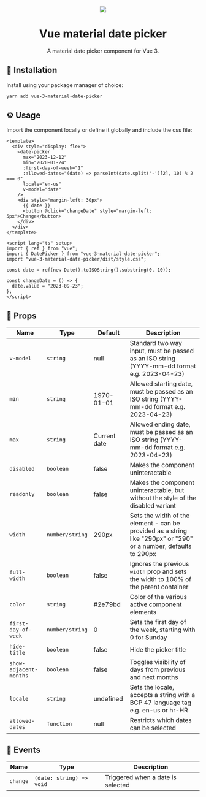 <div align="center">
  <img src="https://github.com/MatijaNovosel/vue-3-material-date-picker/assets/36193643/05c61e60-55b3-479f-bfb1-947f0fd1433e" />
</div>

<h1 align=center>Vue material date picker</h1>
<p align=center>A material date picker component for Vue 3.</p>

## 🚀 Installation

Install using your package manager of choice:

```bash
yarn add vue-3-material-date-picker
```

## ⚙️ Usage

Import the component locally or define it globally and include the css file:

```vue
<template>
  <div style="display: flex">
    <date-picker
      max="2023-12-12"
      min="2020-01-24"
      :first-day-of-week="1"
      :allowed-dates="(date) => parseInt(date.split('-')[2], 10) % 2 === 0"
      locale="en-us"
      v-model="date"
    />
    <div style="margin-left: 30px">
      {{ date }}
      <button @click="changeDate" style="margin-left: 5px">Change</button>
    </div>
  </div>
</template>

<script lang="ts" setup>
import { ref } from "vue";
import { DatePicker } from "vue-3-material-date-picker";
import "vue-3-material-date-picker/dist/style.css";

const date = ref(new Date().toISOString().substring(0, 10));

const changeDate = () => {
  date.value = "2023-09-23";
};
</script>
```

## 📃 Props

| Name                   | Type            | Default      | Description                                                                                                      |
| ---------------------- | --------------- | ------------ | ---------------------------------------------------------------------------------------------------------------- |
| `v-model`              | `string`        | null         | Standard two way input, must be passed as an ISO string (YYYY-mm-dd format e.g. 2023-04-23)                      |
| `min`                  | `string`        | 1970-01-01   | Allowed starting date, must be passed as an ISO string (YYYY-mm-dd format e.g. 2023-04-23)                       |
| `max`                  | `string`        | Current date | Allowed ending date, must be passed as an ISO string (YYYY-mm-dd format e.g. 2023-04-23)                         |
| `disabled`             | `boolean`       | false        | Makes the component uninteractable                                                                               |
| `readonly`             | `boolean`       | false        | Makes the component uninteractable, but without the style of the disabled variant                                |
| `width`                | `number/string` | 290px        | Sets the width of the element - can be provided as a string like "290px" or "290" or a number, defaults to 290px |
| `full-width`           | `boolean`       | false        | Ignores the previous `width` prop and sets the width to 100% of the parent container                             |
| `color`                | `string`        | #2e79bd      | Color of the various active component elements                                                                   |
| `first-day-of-week`    | `number/string` | 0            | Sets the first day of the week, starting with 0 for Sunday                                                       |
| `hide-title`           | `boolean`       | false        | Hide the picker title                                                                                            |
| `show-adjacent-months` | `boolean`       | false        | Toggles visibility of days from previous and next months                                                         |
| `locale`               | `string`        | undefined    | Sets the locale, accepts a string with a BCP 47 language tag e.g. en-us or hr-HR                                 |
| `allowed-dates`        | `function`      | null         | Restricts which dates can be selected                                                                            |

## 🎺 Events

| Name     | Type                     | Description                       |
| -------- | ------------------------ | --------------------------------- |
| `change` | `(date: string) => void` | Triggered when a date is selected |
